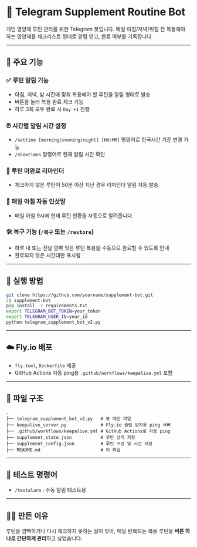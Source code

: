 # 💊 Telegram Supplement Routine Bot

개인 영양제 루틴 관리를 위한 Telegram 봇입니다. 매일 아침/저녁/취침 전 복용해야 하는 영양제를 체크리스트 형태로 알림 받고, 완료 여부를 기록합니다.

---

## 🧠 주요 기능

### ✅ 루틴 알림 기능
- 아침, 저녁, 밤 시간에 맞춰 복용해야 할 루틴을 알림 형태로 발송
- 버튼을 눌러 복용 완료 체크 가능
- 하루 3회 모두 완료 시 `Day +1` 진행

### ⏰ 시간별 알림 시간 설정
- `/settime [morning|evening|night] [HH:MM]` 명령어로 한국시간 기준 변경 가능
- `/showtimes` 명령어로 현재 알림 시간 확인

### 🔁 루틴 미완료 리마인더
- 체크하지 않은 루틴이 50분 이상 지난 경우 리마인더 알림 자동 발송

### 💬 매일 아침 자동 인삿말
- 매일 아침 9시에 현재 루틴 현황을 자동으로 알려줍니다.

### 🛠 복구 기능 (`/복구` 또는 `/restore`)
- 하루 내 또는 전날 깜빡 잊은 루틴 복용을 수동으로 완료할 수 있도록 안내
- 완료되지 않은 시간대만 표시됨

---

## 🚀 실행 방법

```bash
git clone https://github.com/yourname/supplement-bot.git
cd supplement-bot
pip install -r requirements.txt
export TELEGRAM_BOT_TOKEN=your_token
export TELEGRAM_USER_ID=your_id
python telegram_supplement_bot_v2.py
```

---

## ☁️ Fly.io 배포
- `fly.toml`, `Dockerfile` 제공
- GitHub Actions 자동 ping용 `.github/workflows/keepalive.yml` 포함

---

## 📁 파일 구조

```
.
├── telegram_supplement_bot_v2.py   # 봇 메인 파일
├── keepalive_server.py             # Fly.io 슬립 방지용 ping 서버
├── .github/workflows/keepalive.yml # GitHub Actions로 자동 ping
├── supplement_state.json           # 루틴 상태 저장
├── supplement_config.json          # 루틴 구성 및 시간 저장
├── README.md                       # 이 파일
```

---

## 🧪 테스트 명령어
- `/testalarm` : 수동 알림 테스트용

---

## 🧑‍💻 만든 이유
루틴을 깜빡하거나 다시 체크하지 못하는 일이 잦아, 매일 반복되는 복용 루틴을 **버튼 하나로 간단하게 관리**하고 싶었습니다.